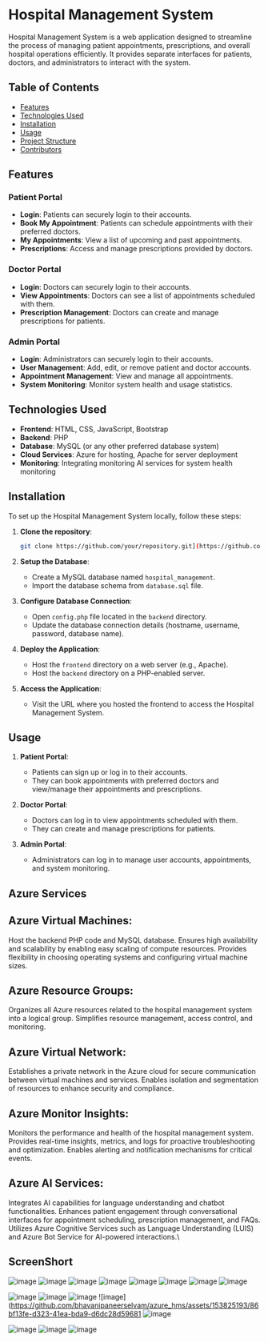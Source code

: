 # Hospital Management System

Hospital Management System is a web application designed to streamline the process of managing patient appointments, prescriptions, and overall hospital operations efficiently. It provides separate interfaces for patients, doctors, and administrators to interact with the system.

## Table of Contents
- [Features](#features)
- [Technologies Used](#technologies-used)
- [Installation](#installation)
- [Usage](#usage)
- [Project Structure](#project-structure)
- [Contributors](#contributors)

## Features

### Patient Portal
- **Login**: Patients can securely login to their accounts.
- **Book My Appointment**: Patients can schedule appointments with their preferred doctors.
- **My Appointments**: View a list of upcoming and past appointments.
- **Prescriptions**: Access and manage prescriptions provided by doctors.

### Doctor Portal
- **Login**: Doctors can securely login to their accounts.
- **View Appointments**: Doctors can see a list of appointments scheduled with them.
- **Prescription Management**: Doctors can create and manage prescriptions for patients.

### Admin Portal
- **Login**: Administrators can securely login to their accounts.
- **User Management**: Add, edit, or remove patient and doctor accounts.
- **Appointment Management**: View and manage all appointments.
- **System Monitoring**: Monitor system health and usage statistics.

## Technologies Used
- **Frontend**: HTML, CSS, JavaScript, Bootstrap
- **Backend**: PHP
- **Database**: MySQL (or any other preferred database system)
- **Cloud Services**: Azure for hosting, Apache for server deployment
- **Monitoring**: Integrating monitoring AI services for system health monitoring

## Installation

To set up the Hospital Management System locally, follow these steps:

1. **Clone the repository**: 
    ```bash
    git clone https://github.com/your/repository.git](https://github.com/bhavanipaneerselvam/azure_hms
    ```

2. **Setup the Database**:
    - Create a MySQL database named `hospital_management`.
    - Import the database schema from `database.sql` file.

3. **Configure Database Connection**:
    - Open `config.php` file located in the `backend` directory.
    - Update the database connection details (hostname, username, password, database name).

4. **Deploy the Application**:
    - Host the `frontend` directory on a web server (e.g., Apache).
    - Host the `backend` directory on a PHP-enabled server.

5. **Access the Application**:
    - Visit the URL where you hosted the frontend to access the Hospital Management System.

## Usage

1. **Patient Portal**:
    - Patients can sign up or log in to their accounts.
    - They can book appointments with preferred doctors and view/manage their appointments and prescriptions.

2. **Doctor Portal**:
    - Doctors can log in to view appointments scheduled with them.
    - They can create and manage prescriptions for patients.

3. **Admin Portal**:
    - Administrators can log in to manage user accounts, appointments, and system monitoring.


## Azure Services 

## Azure Virtual Machines:

Host the backend PHP code and MySQL database.
Ensures high availability and scalability by enabling easy scaling of compute resources.
Provides flexibility in choosing operating systems and configuring virtual machine sizes.
## Azure Resource Groups:

Organizes all Azure resources related to the hospital management system into a logical group.
Simplifies resource management, access control, and monitoring.
## Azure Virtual Network:

Establishes a private network in the Azure cloud for secure communication between virtual machines and services.
Enables isolation and segmentation of resources to enhance security and compliance.
## Azure Monitor Insights:

Monitors the performance and health of the hospital management system.
Provides real-time insights, metrics, and logs for proactive troubleshooting and optimization.
Enables alerting and notification mechanisms for critical events.
## Azure AI Services:

Integrates AI capabilities for language understanding and chatbot functionalities.
Enhances patient engagement through conversational interfaces for appointment scheduling, prescription management, and FAQs.
Utilizes Azure Cognitive Services such as Language Understanding (LUIS) and Azure Bot Service for AI-powered interactions.\



## ScreenShort 
![image](https://github.com/bhavanipaneerselvam/azure_hms/assets/153912844/1a61c622-9466-4d30-9a80-e9dce4f6dcc8)
![image](https://github.com/bhavanipaneerselvam/azure_hms/assets/153912844/bb94872c-9557-4441-bea3-4e9f7eba6cdb)
![image](https://github.com/bhavanipaneerselvam/azure_hms/assets/153912844/b97a7e10-6053-49c1-9256-d4692086854d)
![image](https://github.com/bhavanipaneerselvam/azure_hms/assets/153912844/3a854ba0-2206-4db5-8ff1-eb3fd38ff9cb)
![image](https://github.com/bhavanipaneerselvam/azure_hms/assets/153912844/6c30fefb-5f15-491e-be4a-ffcc17aefef3)
![image](https://github.com/bhavanipaneerselvam/azure_hms/assets/153912844/058467d3-5092-40b7-95c8-9d87e8f28c31)
![image](https://github.com/bhavanipaneerselvam/azure_hms/assets/153912844/df0af038-04f7-4c7c-ac12-167320a38dc4)
![image](https://github.com/bhavanipaneerselvam/azure_hms/assets/153912844/62726717-2824-49a6-996d-c3bf35ffacc6)

![image](https://github.com/bhavanipaneerselvam/azure_hms/assets/153825193/17acb5e9-9e08-4c58-a7aa-ad63af8dfcd0)
![image](https://github.com/bhavanipaneerselvam/azure_hms/assets/153825193/ef163471-a692-4d7d-bc52-a0f030ce8604)
![image](https://github.com/bhavanipaneerselvam/azure_hms/assets/153825193/6b7c5528-d44c-43ef-a48d-7fb7314af947)
![image](https://github.com/bhavanipaneerselvam/azure_hms/assets/153825193/86bf13fe-d323-41ea-bda9-d6dc28d59681
![image](https://github.com/bhavanipaneerselvam/azure_hms/assets/153825193/ebfc50f9-27a8-4a71-b5a0-f74d700c7d0d)

![image](https://github.com/bhavanipaneerselvam/azure_hms/assets/153825193/9febcbe9-1912-420f-bf64-4c253658fb3f)
![image](https://github.com/bhavanipaneerselvam/azure_hms/assets/153825193/e0a1b31e-2100-44c4-8f82-0411ac8b7693)
![image](https://github.com/bhavanipaneerselvam/azure_hms/assets/153825193/db894ecd-6451-4506-8dac-ec21131ef91f)

























